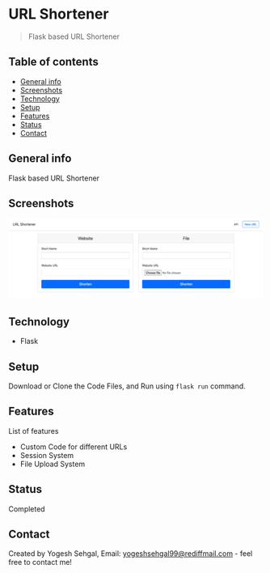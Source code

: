 # URL Shortener
> Flask based URL Shortener

## Table of contents
* [General info](#general-info)
* [Screenshots](#screenshots)
* [Technology](#technology)
* [Setup](#setup)
* [Features](#features)
* [Status](#status)
* [Contact](#contact)

## General info
Flask based URL Shortener

## Screenshots
<img src="https://github.com/ysehgal147/url-shortner/blob/main/Screenshot%202021-07-27%20at%2012.09.07%20AM.png?raw=true" width="800">

## Technology
* Flask

## Setup
Download or Clone the Code Files, and Run using ```flask run``` command.

## Features
List of features
* Custom Code for different URLs
* Session System
* File Upload System

## Status
Completed

## Contact
Created by Yogesh Sehgal, Email: [yogeshsehgal99@rediffmail.com](yogeshsehgal99@rediffmail.com) - feel free to contact me!
